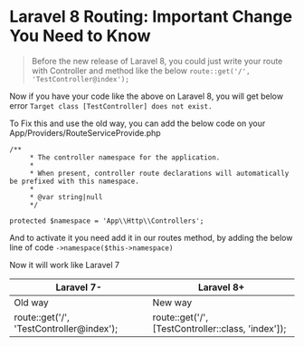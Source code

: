 # Laravel 8 Routing: Important Change You Need to Know

> Before the new release of Laravel 8, you could just write your route with Controller and method like the below
```route::get('/', 'TestController@index');```

Now if you have your code like the above on Laravel 8, you will get below error
```Target class [TestController] does not exist.```

To Fix this and use the old way, you can add the below code on your App/Providers/RouteServiceProvide.php
```
/**
     * The controller namespace for the application.
     *
     * When present, controller route declarations will automatically be prefixed with this namespace.
     *
     * @var string|null
     */

protected $namespace = 'App\\Http\\Controllers';
```
And to activate it you need add it in our routes method, by adding the below line of code
```->namespace($this->namespace)```

Now it will work like Laravel 7

Laravel 7- | Laravel 8+
------------ | -------------
Old way | New way
route::get('/', 'TestController@index'); | route::get('/', [TestController::class, 'index']);




